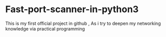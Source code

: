 # Fast-port-scanner-in-python3
This is my first official project in github  , As i try to deepen my networking knowledge via practical programming
